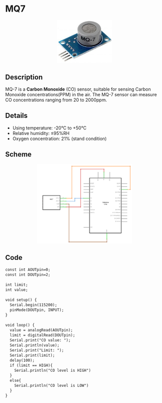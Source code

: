 # MQ7

<p align="center">
  <img width="35%" height="35%" src="img/mq7_module.jpg">
</p>


## Description
MQ-7 is a **Carbon Monoxide** (CO) sensor, suitable for sensing Carbon Monoxide concentrations(PPM) in the air. The MQ-7 sensor can measure CO concentrations ranging from 20 to 2000ppm.


## Details
* Using temperature: -20°C to +50°C
* Relative humidity: ≤95%RH
* Oxygen concentration: 21% (stand condition)


## Scheme
<p align="center">
  <img width="60%" height="60%" src="img/mq7_scheme.png">
</p>


## Code
```arduino
const int AOUTpin=0;
const int DOUTpin=2;

int limit;
int value;

void setup() {
  Serial.begin(115200);
  pinMode(DOUTpin, INPUT);
}

void loop() {
  value = analogRead(AOUTpin);
  limit = digitalRead(DOUTpin);
  Serial.print("CO value: ");
  Serial.println(value);
  Serial.print("Limit: ");
  Serial.print(limit);
  delay(100);
  if (limit == HIGH){
    Serial.println("CO level is HIGH")
  }
  else{
    Serial.println("CO level is LOW")
  }
}
```